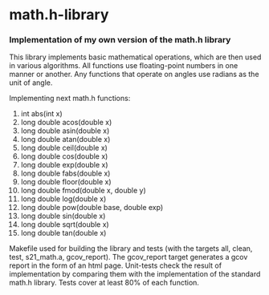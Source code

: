 # math.h-library
### Implementation of my own version of the math.h library

This library implements basic mathematical operations, which are then used in various algorithms. All functions use floating-point numbers in one manner or another. Any functions that operate on angles use radians as the unit of angle.

Implementing next math.h functions:
1. int abs(int x)
2. long double acos(double x)
3. long double asin(double x)
4. long double atan(double x)
5. long double ceil(double x)
6. long double cos(double x)
7. long double exp(double x)
8. long double fabs(double x)
9. long double floor(double x)
10. long double fmod(double x, double y)
11. long double log(double x)
12. long double pow(double base, double exp)
13. long double sin(double x)
14. long double sqrt(double x)
15. long double tan(double x)

Makefile used for building the library and tests (with the targets all, clean, test, s21_math.a, gcov_report). The gcov_report target generates a gcov report in the form of an html page.
Unit-tests check the result of implementation by comparing them with the implementation of the standard math.h library. Tests cover at least 80% of each function.
